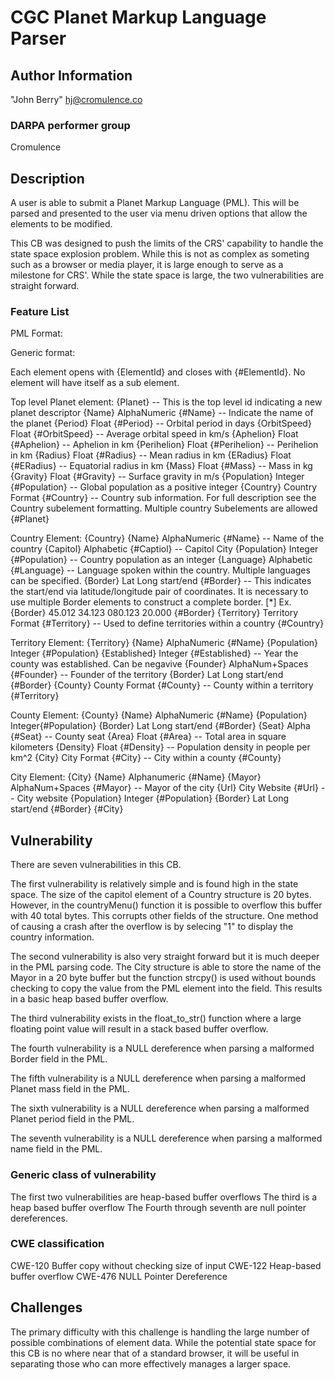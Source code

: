 # CGC Planet Markup Language Parser

## Author Information

"John Berry" <hj@cromulence.co>

### DARPA performer group
Cromulence

## Description

A user is able to submit a Planet Markup Language (PML). This will be parsed and presented to the user via menu driven options that allow the elements to be modified.

This CB was designed to push the limits of the CRS' capability to handle the state space explosion problem. While this is not as complex as someting such as a browser or media player, it is large enough to serve as a milestone for CRS'. While the state space is large, the two vulnerabilities are straight forward. 

### Feature List

PML Format:

Generic format:

Each element opens with {ElementId} and closes with {#ElementId}.
No element will have itself as a sub element.

Top level Planet element:
        {Planet}        -- This is the top level id indicating a new planet descriptor
                {Name}  AlphaNumeric  {#Name}           -- Indicate the name of the planet
                {Period} Float {#Period}                -- Orbital period in days
                {OrbitSpeed} Float {#OrbitSpeed}        -- Average orbital speed in km/s
                {Aphelion} Float {#Aphelion}            -- Aphelion in km
                {Perihelion} Float {#Perihelion}        -- Perihelion in km
                {Radius} Float {#Radius}                -- Mean radius in km
                {ERadius} Float {#ERadius}              -- Equatorial radius in km
                {Mass} Float {#Mass}                    -- Mass in kg
                {Gravity} Float {#Gravity}              -- Surface gravity in m/s
                {Population} Integer {#Population}      -- Global population as a positive integer
                {Country} Country Format {#Country}     -- Country sub information. For full description see the
                                                                Country subelement formatting. Multiple country
								Subelements are allowed
        {#Planet}

Country Element:
        {Country}
                {Name} AlphaNumeric {#Name}             -- Name of the country
                {Capitol} Alphabetic {#Captiol}         -- Capitol City
                {Population} Integer {#Population}      -- Country population as an integer
                {Language} Alphabetic {#Language}       -- Language spoken within the country. Multiple
								languages can be specified.
                {Border} Lat Long start/end {#Border}   -- This indicates the start/end via latitude/longitude
                                                                pair of coordinates. It is necessary to use multiple
                                                                Border elements to construct a complete border. [*]
                                                                Ex. {Border} 45.012 34.123 080.123 20.000 {#Border}
                {Territory} Territory Format {#Territory} -- Used to define territories within a country
        {#Country}

Territory Element:
        {Territory}
                {Name} AlphaNumeric {#Name}
                {Population} Integer {#Population}
                {Established} Integer {#Established}    -- Year the county was established. Can be negavive
                {Founder} AlphaNum+Spaces {#Founder}    -- Founder of the territory
                {Border} Lat Long start/end {#Border}
                {County} County Format {#County}        -- County within a territory
        {#Territory}

County Element:
        {County}
                {Name} AlphaNumeric {#Name}
                {Population} Integer{#Population}
                {Border} Lat Long start/end {#Border}
                {Seat} Alpha {#Seat}	                -- County seat
                {Area} Float {#Area}                    -- Total area in square kilometers
                {Density} Float {#Density}              -- Population density in people per km^2
                {City} City Format {#City}              -- City within a county
        {#County}

City Element:
        {City}
                {Name} Alphanumeric {#Name}
                {Mayor} AlphaNum+Spaces {#Mayor}	-- Mayor of the city
                {Url} City Website {#Url}		-- City website
                {Population} Integer {#Population}
                {Border} Lat Long start/end {#Border}
        {#City}

## Vulnerability

There are seven vulnerabilities in this CB.

The first vulnerability is relatively simple and is found high in the state space.
The size of the capitol element of a Country structure is 20 bytes.
However, in the countryMenu() function it is possible to overflow this buffer with
	40 total bytes. This corrupts other fields of the structure. One method of
	causing a crash after the overflow is by selecing "1" to display the country
	information.

The second vulnerability is also very straight forward but it is much deeper in the PML
parsing code. The City structure is able to store the name of the Mayor in a 20 byte
buffer but the function strcpy() is used without bounds checking to copy the value
from the PML element into the field. This results in a basic heap based buffer
overflow.

The third vulnerability exists in the float_to_str() function where a large floating point value will result in a stack based buffer overflow.

The fourth vulnerability is a NULL dereference when parsing a malformed Border field in the PML.

The fifth vulnerability is a NULL dereference when parsing a malformed Planet mass field in the PML.

The sixth vulnerability is a NULL dereference when parsing a malformed Planet period field in the PML.

The seventh vulnerability is a NULL dereference when parsing a malformed name field in the PML.

### Generic class of vulnerability
The first two vulnerabilities are heap-based buffer overflows
The third is a heap based buffer overflow
The Fourth through seventh are null pointer dereferences.

### CWE classification
CWE-120 Buffer copy without checking size of input
CWE-122 Heap-based buffer overflow
CWE-476 NULL Pointer Dereference

## Challenges

The primary difficulty with this challenge is handling the large number of possible combinations of element data. While the potential state space for this CB is no where near that of a standard browser, it will be useful in separating those who can more effectively manages a larger space.
